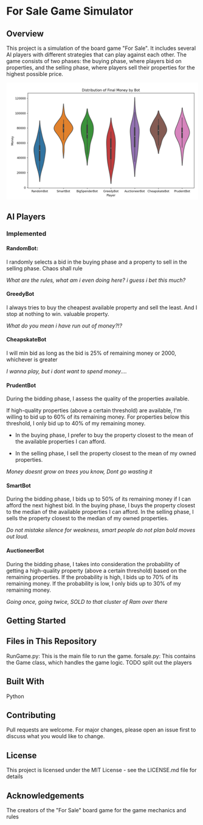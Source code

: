 # For Sale Game Simulator

## Overview
This project is a simulation of the board game "For Sale". It includes several AI players with different strategies that can play against each other. The game consists of two phases: the buying phase, where players bid on properties, and the selling phase, where players sell their properties for the highest possible price.

![Alt text](image-2.png)

## AI Players
### Implemented

#### RandomBot: 
  I randomly selects a bid in the buying phase and a property to sell in the selling phase. Chaos shall rule <br>
  
*What are the rules, what am i even doing here? i guess i bet this much?*

#### GreedyBot
I always tries to buy the cheapest available property and sell the least. And I stop at nothing to win.
valuable property. <br>

*What do you mean i have run out of money?!?*

#### CheapskateBot

I will min bid as long as the bid is 25% of remaining money or 2000, whichever is greater<br>

*I wanna play, but i dont want to spend money....*

#### PrudentBot

During the bidding phase, I assess the quality of the properties available. 

If high-quality properties (above a certain threshold) are available, I'm willing to bid up to 60% of its remaining money. For properties below this threshold, I only bid up to 40% of my remaining money.

- In the buying phase, I prefer to buy the property closest to the mean of the available properties I can afford.

- In the selling phase, I sell the property closest to the mean of my owned properties.<br>

*Money doesnt grow on trees you know, Dont go wasting it*

#### SmartBot

During the bidding phase, I bids up to 50% of its remaining money if I can afford the next highest bid.
In the buying phase, I buys the property closest to the median of the available properties I can afford.
In the selling phase, I sells the property closest to the median of my owned properties.

*Do not mistake silence for weakness, smart people do not plan bold moves out loud.*

#### AuctioneerBot

During the bidding phase, I takes into consideration the probability of getting a high-quality property (above a certain threshold) 
based on the remaining properties. If the probability is high, I bids up to 70% of its remaining money. If the probability is low, 
I only bids up to 30% of my remaining money.

*Going once, going twice, SOLD to that cluster of Ram over there*


## Getting Started


## Files in This Repository
RunGame.py: This is the main file to run the game.
forsale.py: This contains the Game class, which handles the game logic. TODO split out the players

## Built With
Python

## Contributing
Pull requests are welcome. For major changes, please open an issue first to discuss what you would like to change.

## License
This project is licensed under the MIT License - see the LICENSE.md file for details

## Acknowledgements
The creators of the "For Sale" board game for the game mechanics and rules

